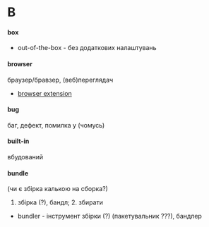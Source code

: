 # B

#### box
  - out-of-the-box - без додаткових налаштувань

#### browser
браузер/бравзер, (веб)переглядач
  - [browser extension](E.md#extension)

#### bug
баг, дефект, помилка у (чомусь)

#### built-in
вбудований

#### bundle
(чи є збірка калькою на сборка?)
1. збірка (?), бандл; 2. збирати
  - bundler - інструмент збірки (?) (пакетувальник ???), бандлер
